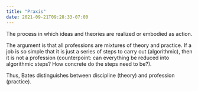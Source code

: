 ```yaml
---
title: "Praxis"
date: 2021-09-21T09:28:33-07:00
---
```


The process in which ideas and theories are realized or embodied as action.

The argument is that all professions are mixtures of theory and practice. If a job is so simple that it is just a series of steps to carry out (algorithmic), then it is not a profession (counterpoint: can everything be reduced into algorithmic steps? How concrete do the steps need to be?). 

Thus, Bates distinguishes between discipline (theory) and profession (practice).
